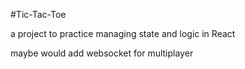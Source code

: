 #Tic-Tac-Toe

a project to practice managing state and logic in React

maybe would add  websocket for multiplayer
